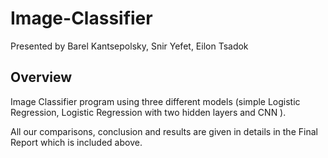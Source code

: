 # Image-Classifier

Presented by Barel Kantsepolsky, Snir Yefet, Eilon Tsadok 

## Overview 
Image Classifier program using three different models (simple Logistic Regression, Logistic Regression with two hidden layers and CNN ).

All our comparisons, conclusion and results are given in details in the Final Report which is included above. 
